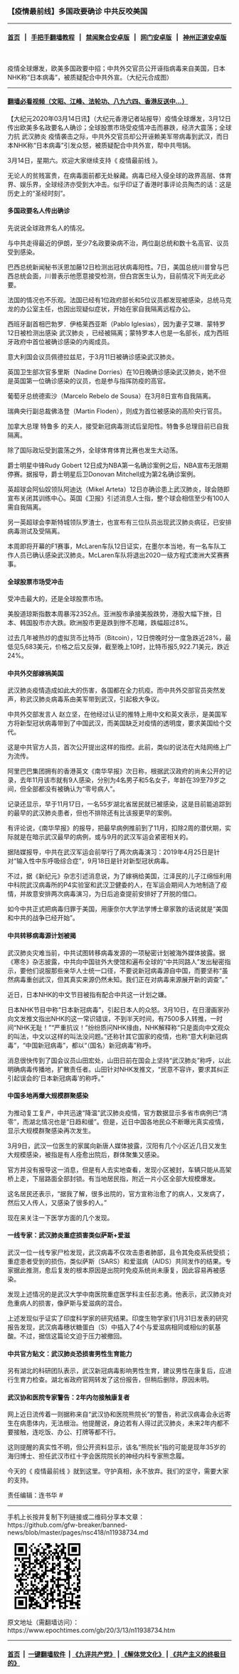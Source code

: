 ### 【疫情最前线】多国政要确诊 中共反咬美国
------------------------

#### [首页](https://github.com/gfw-breaker/banned-news/blob/master/README.md) &nbsp;&nbsp;|&nbsp;&nbsp; [手把手翻墙教程](https://github.com/gfw-breaker/guides/wiki) &nbsp;&nbsp;|&nbsp;&nbsp; [禁闻聚合安卓版](https://github.com/gfw-breaker/bn-android) &nbsp;&nbsp;|&nbsp;&nbsp; [网门安卓版](https://github.com/oGate2/oGate) &nbsp;&nbsp;|&nbsp;&nbsp; [神州正道安卓版](https://github.com/SzzdOgate/update) 



<div><img alt="" class="aligncenter wp-post-image" src="https://i.epochtimes.com/assets/uploads/2020/03/WhatsApp-Image-2020-03-13-at-8.27.32-PM-600x400.jpeg"/>
<div class="red16 caption">
 <p>
  疫情全球爆发，欧美多国政要中招；中共外交官员公开诬指病毒来自美国，日本NHK称“日本病毒”，被质疑配合中共外宣。（大纪元合成图）
 </p>
</div>
</div><hr/>

#### [翻墙必看视频（文昭、江峰、法轮功、八九六四、香港反送中...）](https://github.com/gfw-breaker/banned-news/blob/master/pages/link3.md)

<div><p>
 【大纪元2020年03月14日讯】（大纪元香港记者站报导）疫情全球爆发，3月12日传出欧美多名政要名人确诊；全球股票市场受疫情冲击而暴跌，经济大震荡；全球力抗
 <ok href="https://www.epochtimes.com/gb/tag/%E6%AD%A6%E6%B1%89%E8%82%BA%E7%82%8E.html">
  武汉肺炎
 </ok>
 疫情袭击之际，中共外交官员却公开诬赖美军带病毒到武汉，而日本NHK称“日本病毒”引发众怒，被质疑配合中共外宣，帮中共甩锅。
</p>
<p>
</p>
<p>
 3月14日，星期六。欢迎大家继续支持《
 <ok href="https://www.epochtimes.com/gb/tag/%E7%96%AB%E6%83%85%E6%9C%80%E5%89%8D%E7%BA%BF.html">
  疫情最前线
 </ok>
 》。
</p>
<p>
 无论人的贫贱富贵，在病毒面前都无处躲藏。病毒已经入侵全球的政界高层、体育界、娱乐界，全球经济亦受到大冲击。似乎印证了香港时事评论员陶杰的话：这是历史上的“圣经时刻”。
</p>
<h4>
 多国政要名人传出确诊
</h4>
<p>
 先说说全球政界名人的情况。
</p>
<p>
 与中共走得最近的伊朗，至少7名政要染病不治，两位副总统和数十名高官、议员受到感染。
</p>
<p>
 巴西总统新闻秘书沃恩加藤12日检测出冠状病毒阳性。7日，美国总统川普曾与巴西总统会面，川普表示他愿意接受检测，但白宫医生认为，目前情况下尚无此必要。
</p>
<p>
 法国的情况也不乐观。法国已经有1位政府部长和5位议员都发现被感染，总统马克龙的办公室主任，也因出现疑似症状，开始在家自我隔离远程办公。
</p>
<p>
 西班牙副首相巴勃罗．伊格莱西亚斯（Pablo Iglesias），因为妻子艾琳．蒙特罗12日被检测出感染
 <ok href="https://www.epochtimes.com/gb/tag/%E6%AD%A6%E6%B1%89%E8%82%BA%E7%82%8E.html">
  武汉肺炎
 </ok>
 ，已经被隔离；蒙特罗本人也是一名部长，成为西班牙政府中首位被确诊感染的内阁成员。
</p>
<p>
 意大利国会议员佩德拉兹尼，于3月11日被确诊感染武汉肺炎。
</p>
<p>
 英国卫生部次官多里斯（Nadine Dorries）在10日晚确诊感染武汉肺炎，她不但是英国第一位确诊感染的议员，也是参与指挥防疫的高官。
</p>
<p>
 葡萄牙总统德索沙（Marcelo Rebelo de Sousa）在3月8日宣布自我隔离。
</p>
<p>
 瑞典央行副总裁佛洛登（Martin Floden），则成为首位被感染的高阶央行官员。
</p>
<p>
 加拿大总理
 <ok href="https://www.epochtimes.com/gb/tag/%E7%89%B9%E9%B2%81%E5%A4%9A.html">
  特鲁多
 </ok>
 的夫人，接受新冠病毒测试后呈阳性。特鲁多总理目前已自我隔离。
</p>
<p>
 除了国际政坛受到震荡之外，全球体育体育比赛也发生大动荡。
</p>
<p>
 爵士明星中锋Rudy Gobert 12日成为NBA第一名确诊案例之后，NBA宣布无限期停赛。据报导，爵士明星后卫Donovan Mitchell成为第2名确诊案例。
</p>
<p>
 英超球会阿仙奴领队阿迪达（Mikel Arteta）12日亦确诊患上武汉肺炎，球会随即宣布关闭其训练中心。英国《卫报》引述消息人士指，整个球会相信至少有100人需自我隔离。
</p>
<p>
 另一英超球会李斯特城领队罗渣士，也宣布有三位队员出现武汉肺炎病征，已安排病毒测试及受隔离。
</p>
<p>
 本周即将开幕的F1赛事，McLaren车队12日证实，在墨尔本当地，有一名车队工作人员已确认感染武汉肺炎。McLaren车队将退出2020一级方程式澳洲大奖赛赛事。
</p>
<h4>
 全球股票市场受冲击
</h4>
<p>
 受冲击最大的，还是全球股票市场。
</p>
<p>
 美股道琼斯指数本周暴泻2352点。亚洲股市承接美股跌势，港股大幅下挫，日本、韩国股市亦大跌。欧洲股市更是跌到惨不忍睹，跌幅超过8%。
</p>
<p>
 过去几年被热炒的虚拟货币比特币（Bitcoin），12日傍晚时分一度急跌近28%，最低见5,683美元，价格之后又反弹，截至晚上10时，比特币报5,922.71美元，跌近24%。
</p>
<h4>
 中共外交部嫁祸美国
</h4>
<p>
 武汉肺炎疫情造成如此大的伤害，各国都在全力抗疫。而中共外交部官员突然发声，称武汉肺炎病毒系由美军带到武汉，引起极大争议。
</p>
<p>
 <ok href="https://www.epochtimes.com/gb/tag/%E4%B8%AD%E5%85%B1%E5%A4%96%E4%BA%A4%E9%83%A8%E5%8F%91%E8%A8%80%E4%BA%BA.html">
  中共外交部发言人
 </ok>
 赵立坚，在他经过认证的推特上用中文和英文表示，是美国军方将新型冠状病毒带到了中国武汉，而美国缺乏对疫情的透明度，要求美国给个交代。
</p>
<p>
 这是中共官方人员，首次公开提出这样的指控。此前，类似的说法在大陆网络上广为流传。
</p>
<p>
 阿里巴巴集团拥有的香港英文《南华早报》次日称，根据武汉政府的尚未公开的记录，去年11月该市就有9人感染，分别为4名男子和5名女子，年龄在39至79岁之间，但全部都没有被确认为“零号病人”。
</p>
<p>
 记录还显示，早于11月17日，一名55岁湖北省居民就已被感染，这是目前能追踪到的最早的武汉肺炎患者，但也不排除还有比该报更早的案例。
</p>
<p>
 有评论说，《南华早报》的报导，把最早病例推前到了11月，扣除2周的潜伏期，实际就是在暗示武汉最早的病例，或与9月的武汉军运会紧密相关的。
</p>
<p>
 据陆媒报导，中共在武汉军运会前举行了两次病毒演习：2019年4月25日是针对“输入性中东呼吸综合症”，9月18日是针对新型冠状病毒。
</p>
<p>
 不过，据《新纪元》杂志引述消息说，为了嫁祸给美国，江泽民的儿子江绵恒利用中科院武汉病毒所的P4实验室和武汉卫健委的人，在军运会期间人为地制造了疫情，并故意安排两次病毒演习，为日后追查提前安排好了开脱的借口。
</p>
<p>
 如今中共正式把病毒归罪于美国，用康奈尔大学法学博士章家敦的话说就是“美国和中共的战争已经开始”。
</p>
<h4>
 中共转移病毒源计划被揭
</h4>
<p>
 武汉肺炎灾难当前，中共试图转移病毒发源的一项秘密计划被海外媒体披露。据《寒冬》杂志披露，中共向中国驻外大使馆和遍布全球的“中共同路人”发出秘密指示，要他们说服那些亲华人士统一口径，不要说新冠病毒源自中国，而要坚称“虽然病毒重创武汉，但其真实来源仍然未知。我们正在对病毒来源展开新的调查”。”
</p>
<p>
 近日，日本NHK的中文节目被指有配合中共这一计划之嫌。
</p>
<p>
 日本NHK节目中称“日本新冠病毒”，引起日本人的众怒。3月10日，在日漫画家孙向文发推文指出NHK的这一常识错误，不到半天时间，有7500多人转推，一时间“NHK无耻！”“严重抗议！”纷纷质问NHK缘由，NHK解释称“只是面向中文观众的叫法，中文以这样的叫法没问题。”还称针其它国家的疫情，也称“意大利新冠病毒”，“中国新冠病毒”，都以“（国名）新冠病毒”称呼。
</p>
<p>
 消息很快传到了国会议员山田宏处，山田日前在国会上坚持“武汉肺炎”称呼，以此明确病毒传播地，扩散责任者。山田针对NHK发推文，“民意不容许，要求其纠正引起误会的‘日本新冠病毒’的称呼。”
</p>
<h4>
 中国多地再爆大规模群聚感染
</h4>
<p>
 为推动复工复产，中共迅速“降温”武汉肺炎疫情，官方数据显示多省市病例已“清零”，而湖北情况也是“日趋和缓”。但是，近日中国各地民众不断曝光真实疫情，显示大规模群聚感染再次发生。
</p>
<p>
 3月9日，武汉一位医生的家属向新唐人媒体披露，汉阳有几个小区近几日又发生大规模感染，被指是有人痊愈出院后，群体聚集又感染。
</p>
<p>
 官方并没有报导这一消息，但是有人去实地查看，发现小区被封，车辆只能从高架桥上走，下层路面全部封锁。有当地居民指，附近一片小区全部大规模爆发。
</p>
<p>
 这名居民还表示，“据我了解，很多出院的，官方宣称治愈了的病人，又发病了，然后又人传人，又感染了很多的人。”
</p>
<p>
 现在来关注一下医学方面的几个发现。
</p>
<h4>
 一线专家：武汉肺炎重症损害类似萨斯+爱滋
</h4>
<p>
 武汉一位一线专家尸检发现，武汉病毒不仅攻击患者肺部，且令其免疫系统受损；重症患者受到的损伤，类似萨斯（SARS）和爱滋病（AIDS）共同发作的结果。专家据此推测，愈后复发的根本原因是出院时免疫系统尚未康复，因此容易再被感染。
</p>
<p>
 发现上述情况的是武汉大学中南医院重症医学科主任彭志勇。他表示，武汉肺炎对危重病人的损害，像萨斯与爱滋病的混合。
</p>
<p>
 上述发现似乎证实了印度科学家的研究结果。印度生物学家们1月31日发表的研究报告发现，武汉病毒穗状糖蛋白（S）中插入了4个与爱滋病相同或相似的氨基酸。不过，据信这篇论文迫于压力被撤回。
</p>
<h4>
 中共官方贴文：武汉肺炎恐损害男性生育能力
</h4>
<p>
 另有湖北的科研团队表示，武汉新冠病毒影响男性生育，建议男性在康复后，应进行生育力检查。湖北省政府官网转发了这份报告，但稍后删除，原因未明。
</p>
<h4>
 武汉协和医院专家警告：2年内勿接触康复者
</h4>
<p>
 网上近日流传着一则据称来自“武汉协和医院熊院长”的警告，称武汉病毒会永远寄生在病患体内，无法根治。他提醒说，身边若有人得过武汉肺炎，未来2年内都不要接触，连吃饭、办公、打牌等都不行。
</p>
<p>
 这则提醒的真实性不明，但公开资料显示，该名“熊院长”指的可能是现年35岁的海归博士、担任武汉市红十字会医院院长的神经内科专家熊念履。
</p>
<p>
 今天的《
 <ok href="https://www.epochtimes.com/gb/tag/%E7%96%AB%E6%83%85%E6%9C%80%E5%89%8D%E7%BA%BF.html">
  疫情最前线
 </ok>
 》就到这里。守护真相，永不放弃。我们的坚守，需要大家的支持。
</p>
<p>
 责任编辑：连书华 #
</p>
</div>
<hr/>
手机上长按并复制下列链接或二维码分享本文章：<br/>
https://github.com/gfw-breaker/banned-news/blob/master/pages/nsc418/n11938734.md <br/>
<a href='https://github.com/gfw-breaker/banned-news/blob/master/pages/nsc418/n11938734.md'><img src='https://github.com/gfw-breaker/banned-news/blob/master/pages/nsc418/n11938734.md.png'/></a> <br/>
原文地址（需翻墙访问）：https://www.epochtimes.com/gb/20/3/13/n11938734.htm


------------------------
#### [首页](https://github.com/gfw-breaker/banned-news/blob/master/README.md) &nbsp;|&nbsp; [一键翻墙软件](https://github.com/gfw-breaker/nogfw/blob/master/README.md) &nbsp;| [《九评共产党》](https://github.com/gfw-breaker/9ping.md/blob/master/README.md#九评之一评共产党是什么) | [《解体党文化》](https://github.com/gfw-breaker/jtdwh.md/blob/master/README.md) | [《共产主义的终极目的》](https://github.com/gfw-breaker/gczydzjmd.md/blob/master/README.md)


<img src='http://gfw-breaker.win/banned-news/pages/nsc418/n11938734.md' width='0px' height='0px'/>